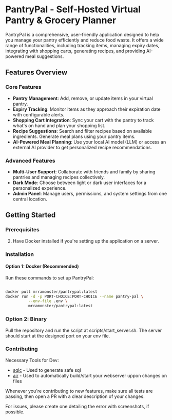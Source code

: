# PantryPal - Self-Hosted Virtual Pantry & Grocery Planner

PantryPal is a comprehensive, user-friendly application designed to help you manage your pantry efficiently and reduce food waste. It offers a wide range of functionalities, including tracking items, managing expiry dates, integrating with shopping carts, generating recipes, and providing AI-powered meal suggestions.

## Features Overview

### Core Features
- **Pantry Management**: Add, remove, or update items in your virtual pantry.
- **Expiry Tracking**: Monitor items as they approach their expiration date with configurable alerts.
- **Shopping Cart Integration**: Sync your cart with the pantry to track what's on hand and plan your shopping list.
- **Recipe Suggestions**: Search and filter recipes based on available ingredients. Generate meal plans using your pantry items.
- **AI-Powered Meal Planning**: Use your local AI model (LLM) or access an external AI provider to get personalized recipe recommendations.

### Advanced Features
- **Multi-User Support**: Collaborate with friends and family by sharing pantries and managing recipes collectively.
- **Dark Mode**: Choose between light or dark user interfaces for a personalized experience.
- **Admin Panel**: Manage users, permissions, and system settings from one central location.

## Getting Started

### Prerequisites
2. Have Docker installed if you're setting up the application on a server.

### Installation

#### Option 1: Docker (Recommended)
Run these commands to set up PantryPal:

```bash

docker pull mrramonster/pantrypal:latest
docker run -d -p PORT-CHOICE:PORT-CHOICE --name pantry-pal \
          --env-file .env \
          mrramonster/pantrypal:latest
```

### Option 2: Binary

Pull the repository and run the script at scripts/start_server.sh. The server should start at the designed port on your env file.


### Contributing

Necessary Tools for Dev:

- [sqlc](https://docs.sqlc.dev/en/latest/overview/install.html) - Used to generate safe sql
- [air](https://github.com/air-verse/air) - Used to automatically build/start your webserver uppon changes on files

Whenever you're contributing to new features, make sure all tests are passing, then open a PR with a clear description of your changes.

For issues, please create one detailing the error with screenshots, if possible.